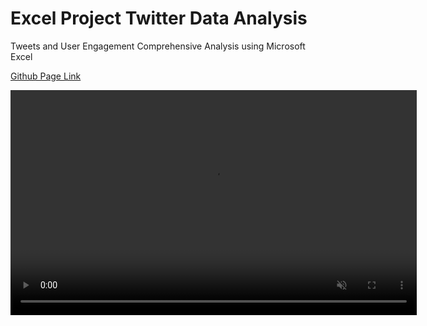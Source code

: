 # Excel Project Twitter Data Analysis
Tweets and User Engagement Comprehensive Analysis using Microsoft Excel

[Github Page Link](https://abhishekmishra8.github.io/Excel-Project-Twitter-Data-Analysis/)<br>

<video width="650" height="360" controls autoplay muted loop>
<source src="Files/Images/Dashboard Video.mp4" type="video/mp4">
click the Github Page Link to see the video
</video>
